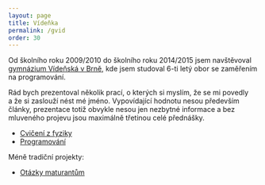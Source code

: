 ```yaml
---
layout: page
title: Vídeňka
permalink: /gvid
order: 30
---
```


Od školního roku 2009/2010 do školního roku 2014/2015 jsem navštěvoval
[gymnázium Vídeňská v Brně](http://www.gvid.cz/), kde jsem studoval 6-ti letý
obor se zaměřením na programování.

Rád bych prezentoval několik prací, o kterých si myslím, že se mi povedly a že
si zaslouží nést mé jméno. Vypovídající hodnotu nesou především články,
prezentace totiž obvykle nesou jen nezbytné informace a bez mluveného projevu
jsou maximálně třetinou celé přednášky.

 * [Cvičení z fyziky](gvid-fseminar)
 * [Programování](gvid-prog)

Méně tradiční projekty:

 * [Otázky maturantům](matq.html)
